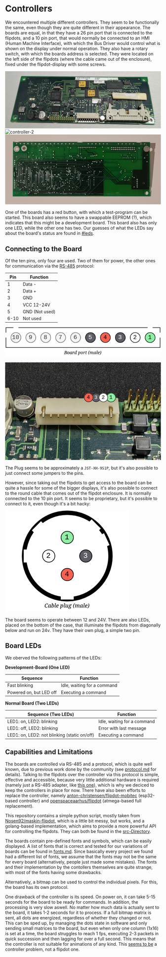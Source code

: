 # Controllers

We encountered multiple different controllers. They seem to be functionally the same, even though they are quite different in their appearance. The boards are equal, in that they have a 26 pin port that is connected to the flipdots, and a 10 pin port, that would normally be connected to an HMI (Human Machine Interface), with which the Bus Driver would control what is shown on the display under normal operation. They also have a rotary switch, with which the boards address is selected. They were
located on the left side of the flipdots (where the cable came out of the enclosure), fixed under the flipdot-display with some screws.

![controller-1](img/controller-1.jpg)
![controller-2](img/controller-2.png)
![controller-back](img/controller-2-back.jpg)

One of the boards has a red button, with which a test-program can be started. This board also seems to have a swappable EEPROM (?), which indicates that this might be a development board. This board also has only one LED, while the other one has two. Our guesses of what the LEDs say about the board's status are found in [#leds](#leds).

## Connecting to the Board

Of the ten pins, only four are used. Two of them for power, the other ones for communication via the [RS-485](https://en.wikipedia.org/wiki/RS-485) protocol:

| Pin  | Function       |
|------|----------------|
| 1    | Data -         |
| 2    | Data +         |
| 3    | GND            |
| 4    | VCC 12-24V     |
| 5    | GND (Not used) |
| 6-10 | Not used       |

![10pin_dia](img/10pin_dia.png)

![10_pin](img/10pin.png)

The Plug seems to be approximately a `JST-XH-9S1P`, but it's also possible to just connect some jumpers to the pins.

However, since taking out the flipdots to get access to the board can be quite a hassle for some of the bigger displays, it's also possible to connect to the round cable that comes out of the flipdot enclosure. It is normally connected to the 10 pin port. It seems to be proprietary, but it's possible to connect to it, even though it's a bit hacky:

![plug](img/cable-plug.png)

The board seems to operate between 12 and 24V. There are also LEDs, placed on the bottom of the case, that illuminate the flipdots from diagonally below and run on 24v. They have their own plug, a simple two pin.

## Board LEDs

We oberved the following patterns of the LEDs:

**Development-Board (One LED)**

| Sequence                | Function                    |
|-------------------------|-----------------------------|
| Fast blinking           | Idle, waiting for a command |
| Powered on, but LED off | Executing a command         |

**Normal Board (Two LEDs)**

| Sequence (Two LEDs)                          | Function                    |
|----------------------------------------------|-----------------------------|
| LED1: on, LED2: blinking                     | Idle, waiting for a command |
| LED1: off, LED2: blinking                    | Error with last message     |
| LED1: on, LED2: not blinking (static on/off) | Executing a command         |

## Capabilities and Limitations

The boards are controlled via RS-485 and a protocol, which is quite well known, due to previous work done by the community (see [protocol.md](protocol.md) for details). Talking to the flipdots over the controller via this protocol is simple, effective and accessible, because very little additional hardware is required (namely just a RS-485 adapter, like [this one](https://www.berrybase.de/en/usb-rs485-konverter)), which is why we deciced to keep the controllers in place for now. There have also
been efforts to
replace the controller, namely [anton-christensen/flipdot-mobitec](https://github.com/anton-christensen/flipdot-mobitec) (esp32-based controller) and [openspaceaarhus/flipdot](https://github.com/openspaceaarhus/flipdot) (atmega-based full replacement).

This repository contains a simple python script, mostly taken from [Nosen92/maskin-flipdot](https://github.com/Nosen92/maskin-flipdot), which is a little bit messy, but works, and a golang-based implementation, which aims to provide a more powerful API for controlling the flipdots. They can both be found in the [src-Directory](../src/).

The boards contain pre-defined fonts and symbols, which can be easily displayed. A list of fonts that is correct and tested for our variations of boards can be found in [fonts.md](fonts.md). Since basically every project we found had a different list of fonts, we assume that the fonts may not be the same for every board (alternatively, people just made some mistakes). The fonts and their implementation by the contollers themselves are quite strange, with most of the fonts having some drawbacks.

Alternatively, a bitmap can be used to control the individual pixels. For this, the board has its own protocol.

One drawback of the controller is its speed. On power on, it can take 5-15 seconds for the board to be ready for commands. In addition, the processing is very slow aswell. No matter how much data is actually sent to the board, it takes 1-2 seconds for it to process. If a full bitmap matrix is sent, all dots are energized, regardless of whether they changed or not. This can be sped up, by managing the dots state in software and only sending small matrices to the board, but even when only one
column (1x16) is set at a time, the board struggles to reach 1 fps, executing 2-3 packets in quick succession and then lagging for over a full second. This means that the controller is not suitable for animations of any kind. This [seems to be](https://www.youtube.com/watch?v=opCHlJ_8fGk) a controller problem, not a flipdot one.